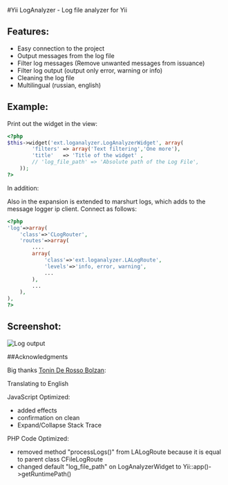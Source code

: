#Yii LogAnalyzer - Log file analyzer for Yii

## Features:
- Easy connection to the project
- Output messages from the log file
- Filter log messages (Remove unwanted messages from issuance)
- Filter log output (output only error, warning or info)
- Cleaning the log file
- Multilingual (russian, english)

## Example:

Print out the widget in the view:

```php
<?php
$this->widget('ext.loganalyzer.LogAnalyzerWidget', array(
        'filters' => array('Text filtering','One more'),
        'title'   => 'Title of the widget' ,
        // 'log_file_path' => 'Absolute path of the Log File',
    ));  
?>
```
In addition:

Also in the expansion is extended to marshurt logs, which adds to the message logger ip client. Connect as follows:

```php
<?php
'log'=>array(
    'class'=>'CLogRouter',
    'routes'=>array(
        ....
        array(
            'class'=>'ext.loganalyzer.LALogRoute',
            'levels'=>'info, error, warning',
            ... 
        ),
        ...
    ),
),
?>
```

## Screenshot:

![Log output](https://raw.github.com/tonybolzan/yii-loganalyzer/master/screenshot.png "Display log")

##Acknowledgments

Big thanks [Tonin De Rosso Bolzan](https://github.com/tonybolzan):

Translating to English

JavaScript Optimized:

- added effects
- confirmation on clean
- Expand/Collapse Stack Trace

PHP Code Optimized:

- removed method "processLogs()" from LALogRoute because it is equal to parent class CFileLogRoute
- changed default "log_file_path" on LogAnalyzerWidget to Yii::app()->getRuntimePath()